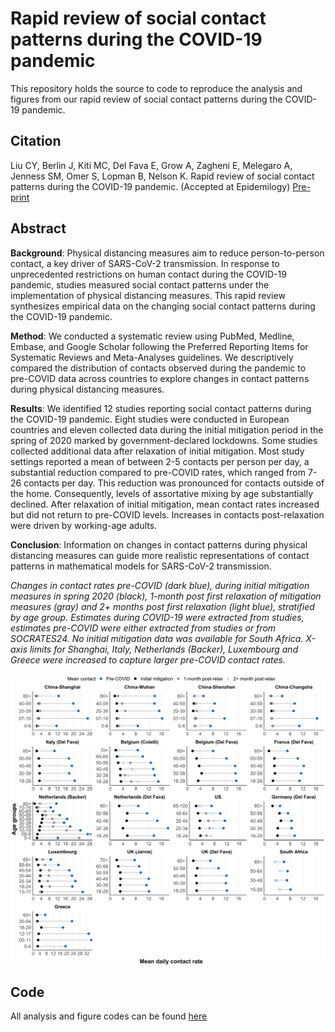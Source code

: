 # Rapid review of social contact patterns during the COVID-19 pandemic
This repository holds the source to code to reproduce the analysis and figures from our rapid review of social contact patterns during the COVID-19 pandemic. 

## Citation
Liu CY, Berlin J, Kiti MC, Del Fava E, Grow A, Zagheni E, Melegaro A, Jenness SM, Omer S, Lopman B, Nelson K. Rapid review of social contact patterns during the COVID-19 pandemic. (Accepted at Epidemilogy) [Pre-print](https://www.medrxiv.org/content/10.1101/2021.03.12.21253410v1.article-metrics)

## Abstract
**Background**: Physical distancing measures aim to reduce person-to-person contact, a key driver of SARS-CoV-2 transmission. In response to unprecedented restrictions on human contact during the COVID-19 pandemic, studies measured social contact patterns under the implementation of physical distancing measures. This rapid review synthesizes empirical data on the changing social contact patterns during the COVID-19 pandemic. 

**Method**: We conducted a systematic review using PubMed, Medline, Embase, and Google Scholar following the Preferred Reporting Items for Systematic Reviews and Meta-Analyses guidelines. We descriptively compared the distribution of contacts observed during the pandemic to pre-COVID data across countries to explore changes in contact patterns during physical distancing measures. 

**Results**: We identified 12 studies reporting social contact patterns during the COVID-19 pandemic. Eight studies were conducted in European countries and eleven collected data during the initial mitigation period in the spring of 2020 marked by government-declared lockdowns. Some studies collected additional data after relaxation of initial mitigation. Most study settings reported a mean of between 2-5 contacts per person per day, a substantial reduction compared to pre-COVID rates, which ranged from 7-26 contacts per day. This reduction was pronounced for contacts outside of the home. Consequently, levels of assortative mixing by age substantially declined. After relaxation of initial mitigation, mean contact rates increased but did not return to pre-COVID levels. Increases in contacts post-relaxation were driven by working-age adults. 

**Conclusion**: Information on changes in contact patterns during physical distancing measures can guide more realistic representations of contact patterns in mathematical models for SARS-CoV-2 transmission. 

*Changes in contact rates pre-COVID (dark blue), during initial mitigation measures in spring 2020 (black), 1-month post first relaxation of mitigation measures (gray) and 2+ months post first relaxation (light blue), stratified by age group. Estimates during COVID-19 were extracted from studies, estimates pre-COVID were either extracted from studies or from SOCRATES24. No initial mitigation data was available for South Africa. X-axis limits for Shanghai, Italy, Netherlands (Backer), Luxembourg and Greece were increased to capture larger pre-COVID contact rates.*  

![alt text](https://github.com/lopmanlab/review_socialcontact_covid19/blob/main/Plot/fig4_agestrat.png)

## Code
All analysis and figure codes can be found [here](https://github.com/lopmanlab/review_socialcontact_covid19/tree/main/Scripts) 
